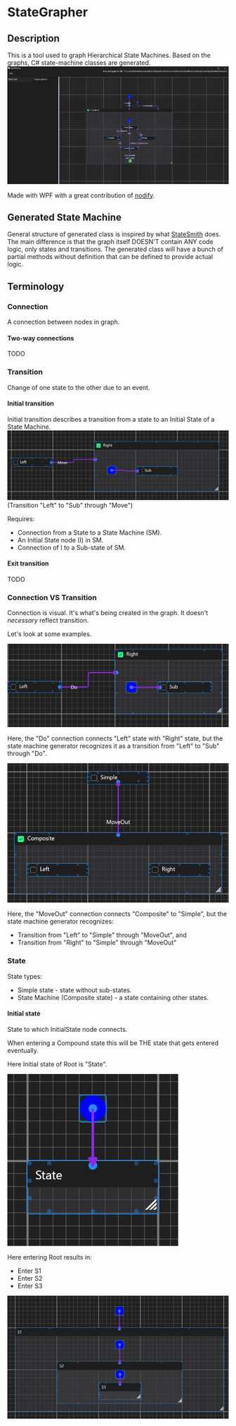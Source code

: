 # StateGrapher
## Description
This is a tool used to graph Hierarchical State Machines.
Based on the graphs, C# state-machine classes are generated.
![](/docs/img/AppPreview.png)

Made with WPF with a great contribution of [nodify](https://github.com/miroiu/nodify).

## Generated State Machine
General structure of generated class is inspired by what [StateSmith](https://github.com/StateSmith/StateSmith) does.
The main difference is that the graph itself DOESN'T contain ANY code logic, only states and transitions.
The generated class will have a bunch of partial methods without definition that can be defined to provide actual logic.

## Terminology
### Connection
A connection between nodes in graph.

#### Two-way connections
TODO

### Transition
Change of one state to the other due to an event.

#### Initial transition
Initial transition describes a transition from a state to an Initial State of a State Machine.
![Initial transition](docs/img/InitialTransition.png)
(Transition "Left" to "Sub" through "Move")

Requires: 
- Connection from a State to a State Machine (SM).
- An Initial State node (I) in SM.
- Connection of I to a Sub-state of SM.

#### Exit transition
TODO

### Connection VS Transition 
Connection is visual. It's what's being created in the graph. It doesn't *necessary* reflect transition.

Let's look at some examples.

![ConnectionVSTransition](docs/img/ConnectionVSTransition.png)

Here, the "Do" connection connects "Left" state with "Right" state, but the state machine generator recognizes it as a transition from "Left" to "Sub" through "Do".

![ConnectionVSTransition1](docs/img/ConnectionVSTransition1.png)

Here, the "MoveOut" connection connects "Composite" to "Simple", but the state machine generator recognizes:
- Transition from "Left" to "Simple" through "MoveOut", and
- Transition from "Right" to "Simple" through "MoveOut"

### State
State types:
- Simple state - state without sub-states.
- State Machine (Composite state) - a state containing other states.

#### Initial state
State to which InitialState node connects.

When entering a Compound state this will be THE state that gets entered eventually.

Here Initial state of Root is "State".

![InitialState1](docs/img/InitialState1.png)

Here entering Root results in:
- Enter S1
- Enter S2
- Enter S3
 
![InitialState2](docs/img/InitialState2.png)
